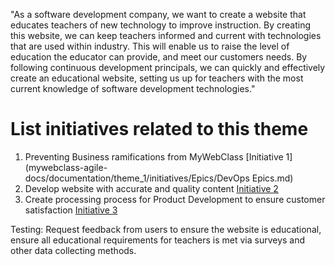 "As a software development company, we want to create a website that educates teachers of new technology to improve instruction. By creating this website, we can keep teachers informed and current with technologies that are used within industry. This will enable us to raise the level of education the educator can provide, and meet our customers needs. By following continuous development principals, we can quickly and effectively create an educational website, setting us up for teachers with the most current knowledge of software development technologies."



# List initiatives related to this theme
1. Preventing Business ramifications from MyWebClass [Initiative 1](mywebclass-agile-docs/documentation/theme_1/initiatives/Epics/DevOps Epics.md)
2. Develop website with accurate and quality content [Initiative 2]([documentation/theme_1/initiatives/WebsiteCreateInitatives.md](https://github.com/bsibanda3/mywebclass-agile-docs/blob/main/documentation/theme_1/initiatives/WebsiteCreateInitatives.md))
3. Create processing process for Product Development to ensure customer satisfaction [Initiative 3](https://github.com/bsibanda3/mywebclass-agile-docs/blob/main/documentation/theme_1/initiatives/DevOps%20Inititatives.md)

Testing: Request feedback from users to ensure the website is educational, ensure all educational requirements for teachers is met via surveys and other data collecting methods.
